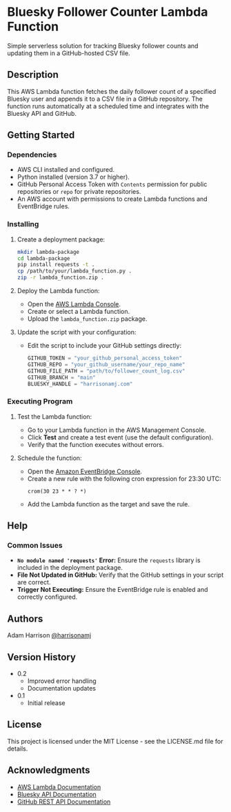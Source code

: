 # Bluesky Follower Counter Lambda Function

Simple serverless solution for tracking Bluesky follower counts and updating them in a GitHub-hosted CSV file.

## Description

This AWS Lambda function fetches the daily follower count of a specified Bluesky user and appends it to a CSV file in a GitHub repository. The function runs automatically at a scheduled time and integrates with the Bluesky API and GitHub.

## Getting Started

### Dependencies

* AWS CLI installed and configured.
* Python installed (version 3.7 or higher).
* GitHub Personal Access Token with `Contents` permission for public repositories or `repo` for private repositories.
* An AWS account with permissions to create Lambda functions and EventBridge rules.

### Installing

1. Create a deployment package:
   ```bash
   mkdir lambda-package
   cd lambda-package
   pip install requests -t .
   cp /path/to/your/lambda_function.py .
   zip -r lambda_function.zip .
   ```
2. Deploy the Lambda function:
   - Open the [AWS Lambda Console](https://console.aws.amazon.com/lambda/).
   - Create or select a Lambda function.
   - Upload the `lambda_function.zip` package.

3. Update the script with your configuration:
   - Edit the script to include your GitHub settings directly:
     ```python
     GITHUB_TOKEN = "your_github_personal_access_token"
     GITHUB_REPO = "your_github_username/your_repo_name"
     GITHUB_FILE_PATH = "path/to/follower_count_log.csv"
     GITHUB_BRANCH = "main"
     BLUESKY_HANDLE = "harrisonamj.com"
     ```

### Executing Program

1. Test the Lambda function:
   - Go to your Lambda function in the AWS Management Console.
   - Click **Test** and create a test event (use the default configuration).
   - Verify that the function executes without errors.

2. Schedule the function:
   - Open the [Amazon EventBridge Console](https://console.aws.amazon.com/events/).
   - Create a new rule with the following cron expression for 23:30 UTC:
     ```
     crom(30 23 * * ? *)
     ```
   - Add the Lambda function as the target and save the rule.

## Help

### Common Issues

- **`No module named 'requests'` Error:** Ensure the `requests` library is included in the deployment package.
- **File Not Updated in GitHub:** Verify that the GitHub settings in your script are correct.
- **Trigger Not Executing:** Ensure the EventBridge rule is enabled and correctly configured.

## Authors

Adam Harrison
[@harrisonamj](https://github.com/harrisonamj)

## Version History

* 0.2
    * Improved error handling
    * Documentation updates
* 0.1
    * Initial release

## License

This project is licensed under the MIT License - see the LICENSE.md file for details.

## Acknowledgments

* [AWS Lambda Documentation](https://docs.aws.amazon.com/lambda/)
* [Bluesky API Documentation](https://docs.bsky.app/)
* [GitHub REST API Documentation](https://docs.github.com/en/rest)

